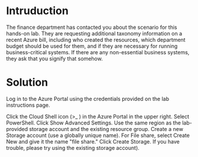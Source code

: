 
# Intruduction
The finance department has contacted you about the scenario for this hands-on lab. They are requesting additional taxonomy information on a recent Azure bill, including who created the resources, which department budget should be used for them, and if they are necessary for running business-critical systems.
If there are any non-essential business systems, they ask that you signify that somehow.
# Solution
Log in to the Azure Portal using the credentials provided on the lab instructions page.

Click the Cloud Shell icon (>_ ) in the Azure Portal in the upper right.
Select PowerShell.
Click Show Advanced Settings.
Use the same region as the lab-provided storage account and the existing resource group. Create a new Storage account (use a globally unique name).
For File share, select Create New and give it the name "file share."
Click Create Storage.
If you have trouble, please try using the existing storage account).

